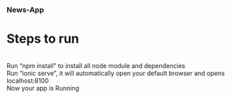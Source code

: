 ### News-App
# Steps to run
<br>Run “npm install” to install all node module and dependencies <br>
Run “ionic serve”, it will automatically open your default browser and opens localhost:8100<br>
Now your app is Running
